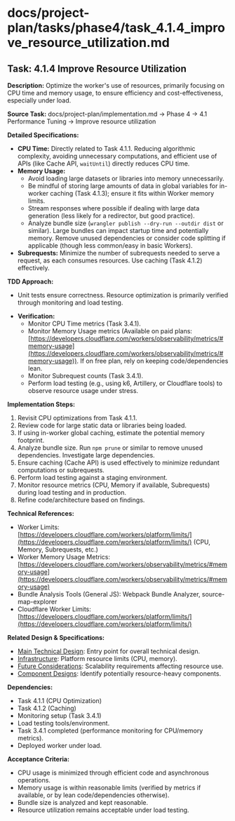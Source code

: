 # docs/project-plan/tasks/phase4/task_4.1.4_improve_resource_utilization.md

## Task: 4.1.4 Improve Resource Utilization

**Description:**
Optimize the worker's use of resources, primarily focusing on CPU time and memory usage, to ensure efficiency and cost-effectiveness, especially under load.

**Source Task:**
docs/project-plan/implementation.md -> Phase 4 -> 4.1 Performance Tuning -> Improve resource utilization

**Detailed Specifications:**
- **CPU Time:** Directly related to Task 4.1.1. Reducing algorithmic complexity, avoiding unnecessary computations, and efficient use of APIs (like Cache API, `waitUntil`) directly reduces CPU time.
- **Memory Usage:**
    - Avoid loading large datasets or libraries into memory unnecessarily.
    - Be mindful of storing large amounts of data in global variables for in-worker caching (Task 4.1.3); ensure it fits within Worker memory limits.
    - Stream responses where possible if dealing with large data generation (less likely for a redirector, but good practice).
    - Analyze bundle size (`wrangler publish --dry-run --outdir dist` or similar). Large bundles can impact startup time and potentially memory. Remove unused dependencies or consider code splitting if applicable (though less common/easy in basic Workers).
- **Subrequests:** Minimize the number of subrequests needed to serve a request, as each consumes resources. Use caching (Task 4.1.2) effectively.

**TDD Approach:**
- Unit tests ensure correctness. Resource optimization is primarily verified through monitoring and load testing.
*   **Verification:**
    *   Monitor CPU Time metrics (Task 3.4.1).
    *   Monitor Memory Usage metrics (Available on paid plans: [https://developers.cloudflare.com/workers/observability/metrics/#memory-usage](https://developers.cloudflare.com/workers/observability/metrics/#memory-usage)). If on free plan, rely on keeping code/dependencies lean.
    *   Monitor Subrequest counts (Task 3.4.1).
    *   Perform load testing (e.g., using k6, Artillery, or Cloudflare tools) to observe resource usage under stress.

**Implementation Steps:**
1.  Revisit CPU optimizations from Task 4.1.1.
2.  Review code for large static data or libraries being loaded.
3.  If using in-worker global caching, estimate the potential memory footprint.
4.  Analyze bundle size. Run `npm prune` or similar to remove unused dependencies. Investigate large dependencies.
5.  Ensure caching (Cache API) is used effectively to minimize redundant computations or subrequests.
6.  Perform load testing against a staging environment.
7.  Monitor resource metrics (CPU, Memory if available, Subrequests) during load testing and in production.
8.  Refine code/architecture based on findings.

**Technical References:**
- Worker Limits: [https://developers.cloudflare.com/workers/platform/limits/](https://developers.cloudflare.com/workers/platform/limits/) (CPU, Memory, Subrequests, etc.)
- Worker Memory Usage Metrics: [https://developers.cloudflare.com/workers/observability/metrics/#memory-usage](https://developers.cloudflare.com/workers/observability/metrics/#memory-usage)
- Bundle Analysis Tools (General JS): Webpack Bundle Analyzer, source-map-explorer
- Cloudflare Worker Limits: [https://developers.cloudflare.com/workers/platform/limits/](https://developers.cloudflare.com/workers/platform/limits/)

**Related Design & Specifications:**
- [Main Technical Design](../../../technical-design/DESIGN.md): Entry point for overall technical design.
- [Infrastructure](../../../technical-design/infrastructure.md): Platform resource limits (CPU, memory).
- [Future Considerations](../../../technical-design/future_considerations.md): Scalability requirements affecting resource use.
- [Component Designs](../../../technical-design/component_designs.md): Identify potentially resource-heavy components.

**Dependencies:**
- Task 4.1.1 (CPU Optimization)
- Task 4.1.2 (Caching)
- Monitoring setup (Task 3.4.1)
- Load testing tools/environment.
- Task 3.4.1 completed (performance monitoring for CPU/memory metrics).
- Deployed worker under load.

**Acceptance Criteria:**
- CPU usage is minimized through efficient code and asynchronous operations.
- Memory usage is within reasonable limits (verified by metrics if available, or by lean code/dependencies otherwise).
- Bundle size is analyzed and kept reasonable.
- Resource utilization remains acceptable under load testing. 